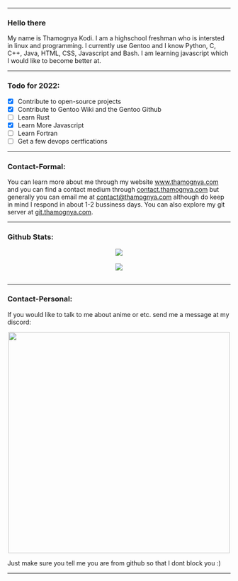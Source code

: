 <hr>

### Hello there

My name is Thamognya Kodi. I am a highschool freshman who is intersted in linux and programming. I currently use Gentoo and I know Python, C, C++, Java, HTML, CSS, Javascript and Bash. I am learning javascript which I would like to become better at.

<hr>

### Todo for 2022:

- [x] Contribute to open-source projects
- [x] Contribute to Gentoo Wiki and the Gentoo Github
- [ ] Learn Rust
- [x] Learn More Javascript
- [ ] Learn Fortran
- [ ] Get a few devops certfications

<hr>

### Contact-Formal:

You can learn more about me through my website <a href="https://www.thamognya.com" target="_blank">www.thamognya.com</a> and you can find a contact medium through <a href="https://contact.thamognya.com" target="_blank">contact.thamognya.com</a> but generally you can email me at contact@thamognya.com although do keep in mind I respond in about 1-2 bussiness days. You can also explore my git server at <a href="https://git.thamognya.com" target="_blank">git.thamognya.com</a>.

<hr>

### Github Stats:

<div align='center'><img align="center" src="https://github-readme-stats.vercel.app/api?username=ThamognyaKodi&count_private=true&theme=graywhite"></div>
<br>
<div align='center'><img align="center" src="https://github-readme-stats.vercel.app/api/top-langs/?username=ThamognyaKodi&langs_count=9&exclude_repo=DWM-Retro-Theme&theme=graywhite"></div>
<br>
<hr>

### Contact-Personal:

If you would like to talk to me about anime or etc. send me a message at my discord:

<div align='center'><img src="https://raw.githubusercontent.com/ThamognyaKodi/ThamognyaKodi/main/discord.png" width="500" align="center"></div>

Just make sure you tell me you are from github so that I dont block you :)

<hr>
